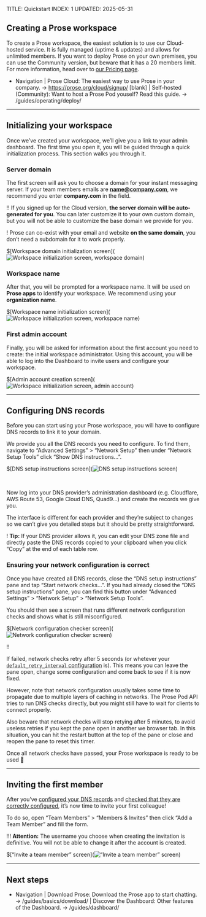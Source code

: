 TITLE: Quickstart
INDEX: 1
UPDATED: 2025-05-31

## Creating a Prose workspace

To create a Prose workspace, the easiest solution is to use our Cloud-hosted service. It is fully managed (uptime & updates) and allows for unlimited members. If you want to deploy Prose on your own premises, you can use the Community version, but beware that it has a 20 members limit. For more information, head over to [our Pricing page](https://prose.org/pricing/ "Pricing | Prose IM").

+ Navigation
  | Prose Cloud: The easiest way to use Prose in your company. -> https://prose.org/cloud/signup/ [blank]
  | Self-hosted (Community): Want to host a Prose Pod youself? Read this guide. -> /guides/operating/deploy/

---

## Initializing your workspace

Once we’ve created your workspace, we’ll give you a link to your admin dashboard. The first time you open it, you will be guided through a quick initialization process. This section walks you through it.

### Server domain

The first screen will ask you to choose a domain for your instant messaging server. If your team members emails are **name@company.com**, we recommend you enter **company.com** in the field.

!! If you signed up for the Cloud version, **the server domain will be auto-generated for you**. You can later customize it to your own custom domain, but you will not be able to customize the base domain we provide for you.

! Prose can co-exist with your email and website **on the same domain**, you don’t need a subdomain for it to work properly.

$[Workspace domain initialization screen](![Workspace initialization screen, workspace domain](init-domain-fresh.png))

### Workspace name

After that, you will be prompted for a workspace name. It will be used on **Prose apps** to identify your workspace. We recommend using your **organization name**.

$[Workspace name initialization screen](![Workspace initialization screen, workspace name](init-name-fresh.png))

### First admin account

Finally, you will be asked for information about the first account you need to create: the initial workspace administrator. Using this account, you will be able to log into the Dashboard to invite users and configure your workspace.

$[Admin account creation screen](![Workspace initialization screen, admin account](init-admin-fresh.png))

---

## Configuring DNS records

Before you can start using your Prose workspace, you will have to configure DNS records to link it to your domain.

We provide you all the DNS records you need to configure. To find them, navigate to “Advanced Settings” > “Network Setup” then under “Network Setup Tools” click “Show DNS instructions…”.

$[DNS setup instructions screen](![DNS setup instructions screen](dns-records-demo.png))

<!-- FIX: Without this line break, the folowwing paragraph is too close to the details tag. -->
<br/>

Now log into your DNS provider’s administration dashboard (e.g. Cloudflare, AWS Route 53, Google Cloud DNS, Quad9…) and create the records we give you.

The interface is different for each provider and they’re subject to changes so we can’t give you detailed steps but it should be pretty straightforward.

! **Tip:** If your DNS provider allows it, you can edit your DNS zone file and directly paste the DNS records copied to your clipboard when you click “Copy” at the end of each table row.

### Ensuring your network configuration is correct

Once you have created all DNS records, close the “DNS setup instructions” pane and tap “Start network checks…”. If you had already closed the “DNS setup instructions” pane, you can find this button under “Advanced Settings” > “Network Setup” > “Network Setup Tools”.

You should then see a screen that runs different network configuration checks and shows what is still misconfigured.

$[Network configuration checker screen](![Network configuration checker screen](network-checks-demo.png))

!! <p>If failed, network checks retry after 5 seconds (or whetever your [`default_retry_interval` configuration](/references/pod-config/#general-settings) is). This means you can leave the pane open, change some configuration and come back to see if it is now fixed.</p><p>However, note that network configuration usually takes some time to propagate due to multiple layers of caching in networks. The Prose Pod API tries to run DNS checks directly, but you might still have to wait for clients to connect properly.</p><p>Also beware that network checks will stop retying after 5 minutes, to avoid useless retries if you kept the pane open in another we browser tab. In this situation, you can hit the restart button at the top of the pane or close and reopen the pane to reset this timer.</p>

Once all network checks have passed, your Prose workspace is ready to be used 🥳

---

## Inviting the first member

After you’ve [configured your DNS records](#configuring-dns-records) and [checked that they are correctly configured](#ensuring-your-network-configuration-is-correct), it’s now time to invite your first colleague!

To do so, open “Team Members” > “Members & Invites” then click “Add a Team Member” and fill the form.

!!! **Attention:** The username you choose when creating the invitation is definitive. You will not be able to change it after the account is created.

$[“Invite a team member” screen](![“Invite a team member” screen](invite-member-fresh.png))

---

## Next steps

+ Navigation
  | Download Prose: Download the Prose app to start chatting. -> /guides/basics/download/
  | Discover the Dashboard: Other features of the Dashboard. -> /guides/dashboard/
